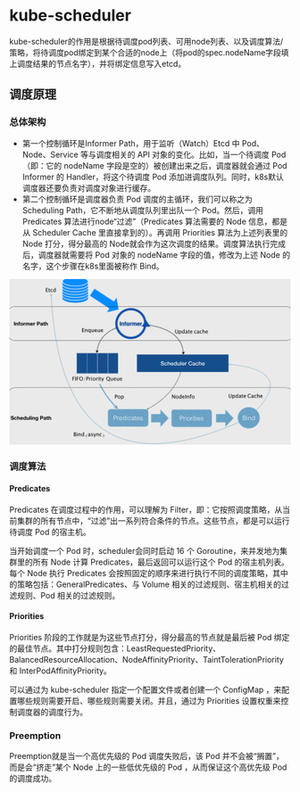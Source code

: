 # kube-scheduler
kube-scheduler的作用是根据待调度pod列表、可用node列表、以及调度算法/策略，将待调度pod绑定到某个合适的node上（将pod的spec.nodeName字段填上调度结果的节点名字），并将绑定信息写入etcd。



## 调度原理

### 总体架构

- 第一个控制循环是Informer Path，用于监听（Watch）Etcd 中 Pod、Node、Service 等与调度相关的 API 对象的变化。比如，当一个待调度 Pod（即：它的 nodeName 字段是空的）被创建出来之后，调度器就会通过 Pod Informer 的 Handler，将这个待调度 Pod 添加进调度队列。同时，k8s默认调度器还要负责对调度对象进行缓存。
- 第二个控制循环是调度器负责 Pod 调度的主循环，我们可以称之为 Scheduling Path，它不断地从调度队列里出队一个 Pod。然后，调用 Predicates 算法进行node“过滤”（Predicates 算法需要的 Node 信息，都是从 Scheduler Cache 里直接拿到的）。再调用 Priorities 算法为上述列表里的 Node 打分，得分最高的 Node就会作为这次调度的结果。调度算法执行完成后，调度器就需要将 Pod 对象的 nodeName 字段的值，修改为上述 Node 的名字，这个步骤在k8s里面被称作 Bind。

![image-20200131150155419](figures/image-20200131150155419.png)

### 调度算法

#### Predicates

Predicates 在调度过程中的作用，可以理解为 Filter，即：它按照调度策略，从当前集群的所有节点中，“过滤”出一系列符合条件的节点。这些节点，都是可以运行待调度 Pod 的宿主机。

当开始调度一个 Pod 时，scheduler会同时启动 16 个 Goroutine，来并发地为集群里的所有 Node 计算 Predicates，最后返回可以运行这个 Pod 的宿主机列表。每个 Node 执行 Predicates 会按照固定的顺序来进行执行不同的调度策略，其中的策略包括：GeneralPredicates、与 Volume 相关的过滤规则、宿主机相关的过滤规则、Pod 相关的过滤规则。

#### Priorities

Priorities 阶段的工作就是为这些节点打分，得分最高的节点就是最后被 Pod 绑定的最佳节点。其中打分规则包含：LeastRequestedPriority、BalancedResourceAllocation、NodeAffinityPriority、TaintTolerationPriority 和 InterPodAffinityPriority。

可以通过为 kube-scheduler 指定一个配置文件或者创建一个 ConfigMap ，来配置哪些规则需要开启、哪些规则需要关闭。并且，通过为 Priorities 设置权重来控制调度器的调度行为。

### Preemption

Preemption就是当一个高优先级的 Pod 调度失败后，该 Pod 并不会被“搁置”，而是会“挤走”某个 Node 上的一些低优先级的 Pod ，从而保证这个高优先级 Pod 的调度成功。

